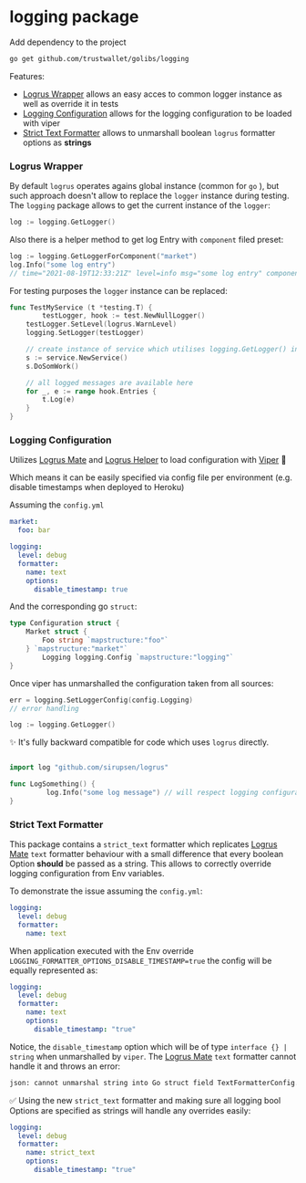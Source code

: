# logging package

Add dependency to the project

```sh
go get github.com/trustwallet/golibs/logging
```

Features:

* [Logrus Wrapper](#logrus-wrapper) allows an easy acces to common logger instance as well as override it in tests
* [Logging Configuration](#logging-configuration) allows for the logging configuration to be loaded with viper
* [Strict Text Formatter](#strict-text-formatter) allows to unmarshall boolean `logrus` formatter options as **strings**

### Logrus Wrapper

By default `logrus` operates agains global instance (common for `go` ), but such approach doesn't allow to replace the `logger` instance during testing.
The `logging` package allows to get the current instance of the `logger`:

```go
log := logging.GetLogger() 
```

Also there is a helper method to get log Entry with `component` filed preset:

```go
log := logging.GetLoggerForComponent("market")
log.Info("some log entry")
// time="2021-08-19T12:33:21Z" level=info msg="some log entry" component="market"
```

For testing purposes the `logger` instance can be replaced:

```go
func TestMyService (t *testing.T) {
        testLogger, hook := test.NewNullLogger()
	testLogger.SetLevel(logrus.WarnLevel)
	logging.SetLogger(testLogger)

	// create instance of service which utilises logging.GetLogger() inside
	s := service.NewService() 
	s.DoSomWork()

	// all logged messages are available here
	for _, e := range hook.Entries {
		t.Log(e)
	}
}
```

### Logging Configuration

Utilizes [Logrus Mate](https://github.com/gogap/logrus_mate) and 
[Logrus Helper](https://github.com/heirko/go-contrib/tree/master/logrusHelper) to load configuration with [Viper](https://github.com/spf13/viper) 🐍  

Which means it can be easily specified via config file per environment (e.g. disable timestamps when deployed to Heroku)

Assuming the `config.yml`

```yaml
market:
  foo: bar

logging:
  level: debug 
  formatter:
    name: text
    options:
      disable_timestamp: true
```

And the corresponding go `struct`:

```go
type Configuration struct {
	Market struct {
		Foo string `mapstructure:"foo"`
	} `mapstructure:"market"`
        Logging logging.Config `mapstructure:"logging"`
}
```

Once viper has unmarshalled the configuration taken from all sources:

```go
err = logging.SetLoggerConfig(config.Logging)
// error handling

log := logging.GetLogger()
```

✨  It's fully backward compatible for code which uses `logrus` directly.

```go

import log "github.com/sirupsen/logrus"

func LogSomething() {
         log.Info("some log message") // will respect logging configuration
}
```

### Strict Text Formatter

This package contains a `strict_text` formatter which replicates 
[Logrus Mate](https://github.com/gogap/logrus_mate) `text` formatter behaviour
with a small difference that every boolean Option **should** be passed as a string.
This allows to correctly override logging configuration from Env variables.

To demonstrate the issue assuming the `config.yml`:

```yaml
logging:
  level: debug 
  formatter:
    name: text
```

When application executed with the Env override `LOGGING_FORMATTER_OPTIONS_DISABLE_TIMESTAMP=true` the 
config will be equally represented as:

```yaml
logging:
  level: debug 
  formatter:
    name: text
    options:
      disable_timestamp: "true"
```

Notice, the `disable_timestamp` option which will be of type `interface {} | string` when unmarshalled by `viper`.
The [Logrus Mate](https://github.com/gogap/logrus_mate) `text` formatter cannot handle it 
and throws an error:

```txt
json: cannot unmarshal string into Go struct field TextFormatterConfig.disable_timestamp of type bool
```

:white_check_mark: Using the new `strict_text` formatter and making sure all logging bool Options
are specified as strings will handle any overrides easily:

```yaml
logging:
  level: debug 
  formatter:
    name: strict_text
    options:
      disable_timestamp: "true"
```
